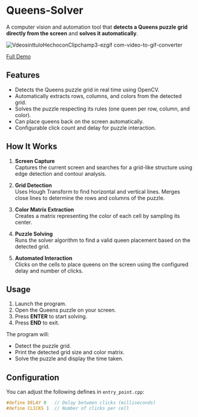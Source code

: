 # Queens-Solver

A computer vision and automation tool that **detects a Queens puzzle grid directly from the screen** and **solves it automatically**.  

![VdeosinttuloHechoconClipchamp3-ezgif com-video-to-gif-converter](https://github.com/user-attachments/assets/8056aed1-b90f-456d-acd7-cbf644ec4730)

[Full Demo](https://www.youtube.com/watch?v=QNjWrdYeiVg)
## Features

- Detects the Queens puzzle grid in real time using OpenCV.  
- Automatically extracts rows, columns, and colors from the detected grid.  
- Solves the puzzle respecting its rules (one queen per row, column, and color).  
- Can place queens back on the screen automatically.  
- Configurable click count and delay for puzzle interaction.  

## How It Works

1. **Screen Capture**  
   Captures the current screen and searches for a grid-like structure using edge detection and contour analysis.  

2. **Grid Detection**  
   Uses Hough Transform to find horizontal and vertical lines. Merges close lines to determine the rows and columns of the puzzle.  

3. **Color Matrix Extraction**  
   Creates a matrix representing the color of each cell by sampling its center.  

4. **Puzzle Solving**  
   Runs the solver algorithm to find a valid queen placement based on the detected grid.  

5. **Automated Interaction**  
   Clicks on the cells to place queens on the screen using the configured delay and number of clicks.  

## Usage

1. Launch the program.  
2. Open the Queens puzzle on your screen.  
3. Press **ENTER** to start solving.  
4. Press **END** to exit.  

The program will:  
- Detect the puzzle grid.  
- Print the detected grid size and color matrix.  
- Solve the puzzle and display the time taken.  

## Configuration

You can adjust the following defines in `entry_point.cpp`:  
```cpp
#define DELAY 0   // Delay between clicks (milliseconds)
#define CLICKS 1  // Number of clicks per cell
